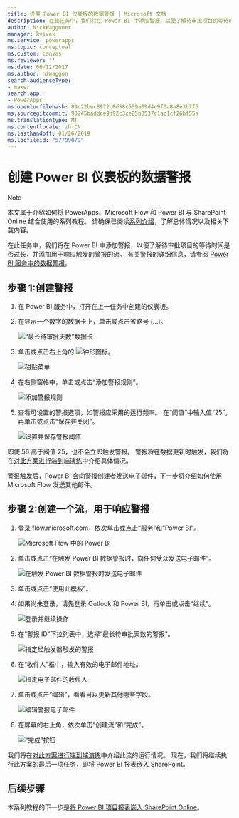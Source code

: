 ```yaml
---
title: 设置 Power BI 仪表板的数据警报 | Microsoft 文档
description: 在此任务中，我们将在 Power BI 中添加警报，以便了解待审批项目的等待时间是否过长，以及警报发生时作出响应的流。
author: NickWaggoner
manager: kvivek
ms.service: powerapps
ms.topic: conceptual
ms.custom: canvas
ms.reviewer: ''
ms.date: 06/12/2017
ms.author: niwaggon
search.audienceType:
- maker
search.app:
- PowerApps
ms.openlocfilehash: 89c22bec8972c0d58c559a09d4e9f0a8a8e3b7f5
ms.sourcegitcommit: 90245baddce9d92c3ce85b0537c1ac1cf26bf55a
ms.translationtype: MT
ms.contentlocale: zh-CN
ms.lasthandoff: 01/26/2019
ms.locfileid: "57799079"
---
```

# <a name="set-up-data-alerts-for-the-power-bi-dashboard"></a>创建 Power BI 仪表板的数据警报
> [!NOTE]
> 本文属于介绍如何将 PowerApps、Microsoft Flow 和 Power BI 与 SharePoint Online 结合使用的系列教程。 请确保已阅读[系列介绍](sharepoint-scenario-intro.md)，了解总体情况以及相关下载内容。

在此任务中，我们将在 Power BI 中添加警报，以便了解待审批项目的等待时间是否过长，并添加用于响应触发的警报的流。 有关警报的详细信息，请参阅 [Power BI 服务中的数据警报](https://docs.microsoft.com/power-bi/service-set-data-alerts)。

## <a name="step-1-create-an-alert"></a>步骤 1:创建警报
1. 在 Power BI 服务中，打开在上一任务中创建的仪表板。
2. 在显示一个数字的数据卡上，单击或点击省略号 (...)。
   
    ![“最长待审批天数”数据卡](./media/sharepoint-scenario-alerts-flow/07-01-01-tile-ellipsis.png)
3. 单击或点击右上角的 ![钟形图标](./media/sharepoint-scenario-alerts-flow/icon-bell.png)。
   
    ![磁贴菜单](./media/sharepoint-scenario-alerts-flow/07-01-02-tile-bell.png)
4. 在右侧窗格中，单击或点击“添加警报规则”。
   
    ![添加警报规则](./media/sharepoint-scenario-alerts-flow/07-01-03-add-alert.png)
5. 查看可设置的警报选项，如警报应采用的运行频率。 在“阈值”中输入值“25”，再单击或点击“保存并关闭”。
   
    ![设置并保存警报阈值](./media/sharepoint-scenario-alerts-flow/07-01-04-save-alert.png)

即使 56 高于阀值 25，也不会立即触发警报。 警报将在数据更新时触发，我们将在[对此方案进行端到端演练](sharepoint-scenario-summary.md)中介绍具体情况。

警报触发后，Power BI 会向警报创建者发送电子邮件，下一步将介绍如何使用 Microsoft Flow 发送其他邮件。

## <a name="step-2-create-a-flow-that-responds-to-the-alert"></a>步骤 2:创建一个流，用于响应警报
1. 登录 flow.microsoft.com，依次单击或点击“服务”和“Power BI”。
   
    ![Microsoft Flow 中的 Power BI](./media/sharepoint-scenario-alerts-flow/07-01-05-power-bi.png)
2. 单击或点击“在触发 Power BI 数据警报时，向任何受众发送电子邮件”。
   
    ![在触发 Power BI 数据警报时发送电子邮件](./media/sharepoint-scenario-alerts-flow/07-01-06-alert-flow.png)
3. 单击或点击“使用此模板”。
4. 如果尚未登录，请先登录 Outlook 和 Power BI，再单击或点击“继续”。
   
    ![登录并继续操作](./media/sharepoint-scenario-alerts-flow/07-01-08-continue.png)
5. 在“警报 ID”下拉列表中，选择“最长待审批天数的警报”。
   
    ![指定经触发器触发的警报](./media/sharepoint-scenario-alerts-flow/07-01-09-choose-alert.png)
6. 在“收件人”框中，输入有效的电子邮件地址。
   
    ![指定电子邮件的收件人](./media/sharepoint-scenario-alerts-flow/07-01-10-choose-email.png)
7. 单击或点击“编辑”，看看可以更新其他哪些字段。
   
    ![编辑警报电子邮件](./media/sharepoint-scenario-alerts-flow/07-01-11-email-full.png)
8. 在屏幕的右上角，依次单击“创建流”和“完成”。
   
    ![“完成”按钮](./media/sharepoint-scenario-alerts-flow/07-01-12-done.png)

我们将在[对此方案进行端到端演练](sharepoint-scenario-summary.md)中介绍此流的运行情况。 现在，我们将继续执行此方案的最后一项任务，即将 Power BI 报表嵌入 SharePoint。

## <a name="next-steps"></a>后续步骤
本系列教程的下一步是[将 Power BI 项目报表嵌入 SharePoint Online](sharepoint-scenario-embed-report.md)。

